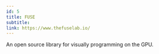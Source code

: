 ```yaml
---
id: 5
title: FUSE
subtitle:
link: https://www.thefuselab.io/
---
```


An open source library for visually programming on the GPU.
